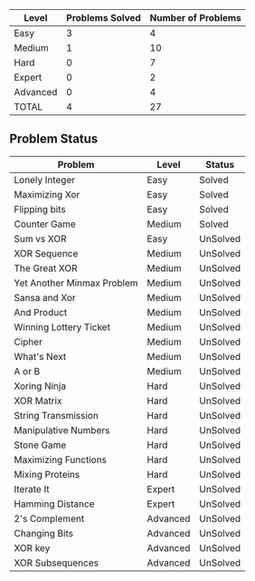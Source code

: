 |Level|Problems Solved|Number of Problems|
|-----|---------------|------------------|
|Easy|3|4|
|Medium|1|10|
|Hard|0|7|
|Expert|0|2|
|Advanced|0|4|
|TOTAL|4|27|

Problem Status
---
|Problem|Level|Status|
|-------|-----|------|
|Lonely Integer|Easy|Solved|
|Maximizing Xor|Easy|Solved|
|Flipping bits|Easy|Solved|
|Counter Game|Medium|Solved|
|Sum vs XOR|Easy|UnSolved|
|XOR Sequence|Medium|UnSolved|
|The Great XOR|Medium|UnSolved|
|Yet Another Minmax Problem|Medium|UnSolved|
|Sansa and Xor|Medium|UnSolved|
|And Product|Medium|UnSolved|
|Winning Lottery Ticket|Medium|UnSolved|
|Cipher|Medium|UnSolved|
|What's Next|Medium|UnSolved|
|A or B|Medium|UnSolved|
|Xoring Ninja|Hard|UnSolved|
|XOR Matrix|Hard|UnSolved|
|String Transmission|Hard|UnSolved|
|Manipulative Numbers|Hard|UnSolved|
|Stone Game|Hard|UnSolved|
|Maximizing Functions|Hard|UnSolved|
|Mixing Proteins|Hard|UnSolved|
|Iterate It|Expert|UnSolved|
|Hamming Distance|Expert|UnSolved|
|2's Complement|Advanced|UnSolved|
|Changing Bits|Advanced|UnSolved|
|XOR key|Advanced|UnSolved|
|XOR Subsequences|Advanced|UnSolved|
